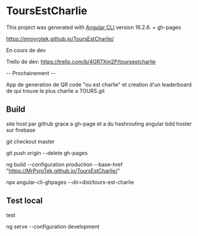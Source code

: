 # ToursEstCharlie

This project was generated with [Angular CLI](https://github.com/angular/angular-cli) version 16.2.6. + gh-pages

https://mrpyrotek.github.io/ToursEstCharlie/

En cours de dev 

Trello de dev: https://trello.com/b/4GR7Xm2P/toursestcharlie

-- Prochainement --

App de generation de QR code "ou est charlie" et creation d'un leaderboard de qui trouve le plus charlie a TOURS.git 


## Build

site host par github grace a gh-page et a du hashrouting angular
bdd hoster sur firebase

git checkout master

git push origin --delete gh-pages


ng build --configuration production --base-href "https://MrPyroTek.github.io/ToursEstCharlie/"

npx angular-cli-ghpages --dir=dist/tours-est-charlie

## Test local

test

ng serve --configuration development

